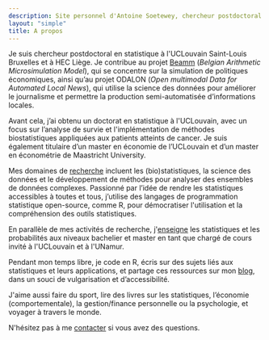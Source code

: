```yaml
---
description: Site personnel d'Antoine Soetewey, chercheur postdoctoral en statistique à l'UCLouvain Saint-Louis Bruxelles et HEC Liège
layout: "simple"
title: A propos
---
```


Je suis chercheur postdoctoral en statistique à l'UCLouvain Saint-Louis Bruxelles et à HEC Liège. Je contribue au projet [Beamm](https://beamm.brussels/) (*Belgian Arithmetic Microsimulation Model*), qui se concentre sur la simulation de politiques économiques, ainsi qu’au projet ODALON (*Open multimodal Data for Automated Local News*), qui utilise la science des données pour améliorer le journalisme et permettre la production semi-automatisée d’informations locales.

Avant cela, j’ai obtenu un doctorat en statistique à l'UCLouvain, avec un focus sur l’analyse de survie et l'implémentation de méthodes biostatistiques appliquées aux patients atteints de cancer. Je suis également titulaire d’un master en économie de l’UCLouvain et d’un master en économétrie de Maastricht University.  

Mes domaines de [recherche](/fr/research/) incluent les (bio)statistiques, la science des données et le développement de méthodes pour analyser des ensembles de données complexes. Passionné par l’idée de rendre les statistiques accessibles à toutes et tous, j’utilise des langages de programmation statistique open-source, comme R, pour démocratiser l'utilisation et la compréhension des outils statistiques.  

En parallèle de mes activités de recherche, j'[enseigne](/fr/teaching/) les statistiques et les probabilités aux niveaux bachelier et master en tant que chargé de cours invité à l'UCLouvain et à l'UNamur.  

<!--
Je donne également des formations et du conseil en science des données, statistiques et R (logiciel statistique open source) dans le cadre de la plateforme technologique du Support en Méthodologie et Calcul Statistique de l'UCLouvain.

Compte tenu de mon expérience, j'accompagne également des :

- **Etudiants et chercheurs** dans leurs études ou la partie statistique de leur mémoire, TFE, thèse ou projet de recherche, grâce à des cours sur mesure et un accompagnement personnalisé en statistique et probabilité. Voir plus d'informations sur [easystat.be](https://easystat.be/).
- **Professionnels et entreprises** dans leurs recherches, analyses de données et prises de décisions éclairées en apportant une dimension statistique à leurs projets, quel que soit le secteur, le coeur de métier ou la taille de l'entreprise. Plus d'informations sur [datanalyze.be](https://datanalyze.be/fr/).

Si vous avez besoin d'aide en statistiques, en analyse de données ou en R, n'hésitez pas à me contacter via le site web correspondant
!-->

Pendant mon temps libre, je code en R, écris sur des sujets liés aux statistiques et leurs applications, et partage ces ressources sur mon [blog](https://statsandr.com/), dans un souci de vulgarisation et d’accessibilité.

J'aime aussi faire du sport, lire des livres sur les statistiques, l’économie (comportementale), la gestion/finance personnelle ou la psychologie, et voyager à travers le monde.

N'hésitez pas à me [contacter](/fr/contact/) si vous avez des questions.